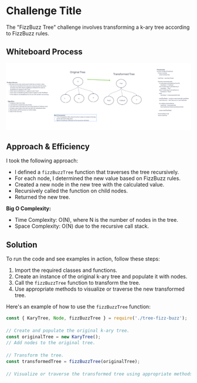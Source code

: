 # Challenge Title

The "FizzBuzz Tree" challenge involves transforming a k-ary tree according to FizzBuzz rules.

## Whiteboard Process

![Code Challenge 18](codechallenge18.png)

## Approach & Efficiency

I took the following approach:

- I defined a `fizzBuzzTree` function that traverses the tree recursively.
- For each node, I determined the new value based on FizzBuzz rules.
- Created a new node in the new tree with the calculated value.
- Recursively called the function on child nodes.
- Returned the new tree.

**Big O Complexity:**

- Time Complexity: O(N), where N is the number of nodes in the tree.
- Space Complexity: O(N) due to the recursive call stack.

## Solution

To run the code and see examples in action, follow these steps:

1. Import the required classes and functions.
2. Create an instance of the original k-ary tree and populate it with nodes.
3. Call the `fizzBuzzTree` function to transform the tree.
4. Use appropriate methods to visualize or traverse the new transformed tree.

Here's an example of how to use the `fizzBuzzTree` function:

```javascript
const { KaryTree, Node, fizzBuzzTree } = require('./tree-fizz-buzz');

// Create and populate the original k-ary tree.
const originalTree = new KaryTree();
// Add nodes to the original tree.

// Transform the tree.
const transformedTree = fizzBuzzTree(originalTree);

// Visualize or traverse the transformed tree using appropriate methods.
